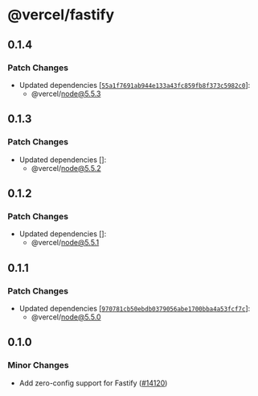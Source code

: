 # @vercel/fastify

## 0.1.4

### Patch Changes

- Updated dependencies [[`55a1f7691ab944e133a43fc859fb8f373c5982c0`](https://github.com/vercel/vercel/commit/55a1f7691ab944e133a43fc859fb8f373c5982c0)]:
  - @vercel/node@5.5.3

## 0.1.3

### Patch Changes

- Updated dependencies []:
  - @vercel/node@5.5.2

## 0.1.2

### Patch Changes

- Updated dependencies []:
  - @vercel/node@5.5.1

## 0.1.1

### Patch Changes

- Updated dependencies [[`970781cb50ebdb0379056abe1700bba4a53fcf7c`](https://github.com/vercel/vercel/commit/970781cb50ebdb0379056abe1700bba4a53fcf7c)]:
  - @vercel/node@5.5.0

## 0.1.0

### Minor Changes

- Add zero-config support for Fastify ([#14120](https://github.com/vercel/vercel/pull/14120))
